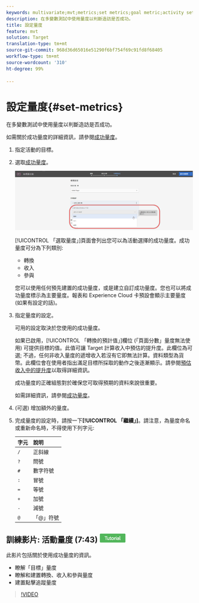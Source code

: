 ```yaml
---
keywords: multivariate;mvt;metrics;set metrics;goal metric;activity settings;success metric;conversion;revenue;engagement
description: 在多變數測試中使用量度以判斷造訪是否成功。
title: 設定量度
feature: mvt
solution: Target
translation-type: tm+mt
source-git-commit: 968d36d65016e51290f6bf754f69c91fd8f68405
workflow-type: tm+mt
source-wordcount: '310'
ht-degree: 99%

---
```



# 設定量度{#set-metrics}

在多變數測試中使用量度以判斷造訪是否成功。

如需關於成功量度的詳細資訊，請參閱[成功量度](/help/c-activities/r-success-metrics/success-metrics.md#reference_D011575C85DA48E989A244593D9B9924)。

1. 指定活動的目標。
1. 選取[成功量度](/help/c-activities/r-success-metrics/success-metrics.md#reference_D011575C85DA48E989A244593D9B9924)。

   ![設定量度清單](/help/c-activities/c-multivariate-testing/t-create-multivariate-test/assets/mvt_metrics-list.png)

   [!UICONTROL 「選取量度」]頁面會列出您可以為活動選擇的成功量度。成功量度可分為下列類別:

   * 轉換
   * 收入
   * 參與

   您可以使用任何預先建置的成功量度，或是建立自訂成功量度。您也可以將成功量度標示為主要量度。報表和 Experience Cloud 卡預設會顯示主要量度 (如果有設定的話)。
1. 指定量度的設定。

   可用的設定取決於您使用的成功量度。

   如果已啟用，[!UICONTROL 「轉換的預計值」]欄位 (「頁面分數」量度無法使用) 可提供目標的值。此值可讓 Target 計算收入中預估的提升度。此欄位為可選; 不過，任何非收入量度的遞增收入若沒有它即無法計算。資料類型為貨幣。此欄位會在使用者指出滿足目標所採取的動作之後逐漸顯示。請參閱[預估收入中的提升度](/help/administrating-target/r-target-account-preferences/estimating-lift-in-revenue.md)以取得詳細資訊。

   成功量度的正確組態對於確保您可取得預期的資料來說很重要。

   如需詳細資訊，請參閱[成功量度](/help/c-activities/r-success-metrics/success-metrics.md#reference_D011575C85DA48E989A244593D9B9924)。
1. (可選) 增加額外的量度。
1. 完成量度的設定時，請按一下&#x200B;**[!UICONTROL 「繼續」]**。請注意，為量度命名或重新命名時，不得使用下列字元:

   | 字元 | 說明 |
   |--- |--- |
   | `/` | 正斜線 |
   | `?` | 問號 |
   | `#` | 數字符號 |
   | `:` | 冒號 |
   | `=` | 等號 |
   | `+` | 加號 |
   | `-` | 減號 |
   | `@` | 「@」符號 |

## 訓練影片: 活動量度 (7:43) ![教學課程徽章](/help/assets/tutorial.png)

此影片包括關於使用成功量度的資訊。

* 瞭解「目標」量度
* 瞭解和建置轉換、收入和參與量度
* 建置點擊追蹤量度

>[!VIDEO](https://video.tv.adobe.com/v/17380)
